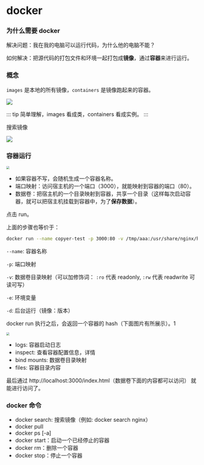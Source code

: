 # docker

### 为什么需要 docker

解决问题：我在我的电脑可以运行代码，为什么他的电脑不能？

如何解决：把源代码的打包文件和环境一起打包成**镜像**，通过**容器**来进行运行。

### 概念

`images` 是本地的所有镜像，`containers` 是镜像跑起来的容器。

<img src="/images/engineerings/other/docker01.png" />

::: tip 简单理解，images 看成类，containers 看成实例。
:::

搜索镜像

<img src="/images/engineerings/other/docker02.png" />

### 容器运行

<img src="/images/engineerings/other/docker03.png" style="zoom: 50%" />

- 如果容器不写，会随机生成一个容器名称。
- 端口映射：访问宿主机的一个端口（3000），就能映射到容器的端口（80）。
- 数据卷：把宿主机的一个目录映射到容器，共享一个目录（这样每次启动容器，就可以把宿主机挂载到容器中，为了**保存数据**）。

点击 run。

上面的步骤也等价于：

```bash
docker run --name copyer-test -p 3000:80 -v /tmp/aaa:/usr/share/nginx/html -e KEY1=VALUE1 -d nginx:latest
```

`--name`: 容器名称

`-p`: 端口映射

`-v`: 数据卷目录映射（可以加修饰词： `:ro` 代表 readonly, `:rw` 代表 readwrite 可读可写）

`-e`: 环境变量

`-d`: 后台运行（镜像：版本）

docker run 执行之后，会返回一个容器的 hash（下面图片有所展示）。1

<img src="/images/engineerings/other/docker04.png" style="zoom: 50%" />

- logs: 容器启动日志
- inspect: 查看容器配置信息，详情
- bind mounts: 数据卷目录映射
- files: 容器目录内容

最后通过 http://localhost:3000/index.html（数据卷下面的内容都可以访问） 就能进行访问了。

### docker 命令

- docker search: 搜索镜像（例如: docker search nginx）
- docker pull
- docker ps [-a]
- docker start：启动一个已经停止的容器
- docker rm：删除一个容器
- docker stop：停止一个容器
